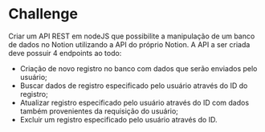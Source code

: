 # Challenge

Criar um API REST em nodeJS que possibilite a manipulação de um banco de dados no Notion utilizando a API do próprio Notion. A API a ser criada deve possuir 4 endpoints ao todo:
- Criação de novo registro no banco com dados que serão enviados pelo usuário;
- Buscar dados de registro especificado pelo usuário através do ID do registro;
- Atualizar registro especificado pelo usuário através do ID com dados também provenientes da requisição do usuário;
- Excluir um registro especificado pelo usuário através do ID.